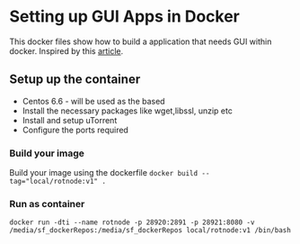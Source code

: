<!--[metadata]>
+++
draft = false
+++
<![end-metadata]-->

# Setting up GUI Apps in Docker

This docker files show how to build a application that needs GUI within docker. Inspired by this [article](http://fabiorehm.com/blog/2014/09/11/running-gui-apps-with-docker/).

## Setup up the container
* Centos 6.6 - will be used as the based
* Install the necessary packages like wget,libssl, unzip etc
* Install and setup uTorrent
* Configure the ports required

### Build your image
Build your image using the dockerfile `docker build --tag="local/rotnode:v1" .`

### Run as container
`docker run -dti --name rotnode -p 28920:2891 -p 28921:8080 -v /media/sf_dockerRepos:/media/sf_dockerRepos local/rotnode:v1 /bin/bash`


